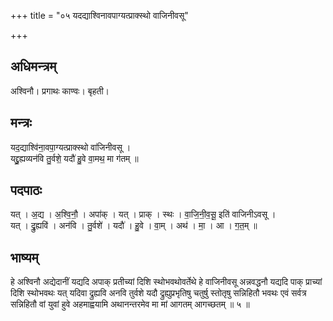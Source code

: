 +++
title = "०५ यदद्याश्विनावपाग्यत्प्राक्स्थो वाजिनीवसू"

+++
## अधिमन्त्रम्
अश्विनौ। प्रगाथः काण्वः। बृहती।

## मन्त्रः
यद॒द्याश्वि॑ना॒वपा॒ग्यत्प्राक्स्थो वा॑जिनीवसू ।  
यद्द्रु॒ह्यव्यन॑वि तु॒र्वशे॒ यदौ॑ हु॒वे वा॒मथ॒ मा ग॑तम् ॥

## पदपाठः
यत् । अ॒द्य । अ॒श्वि॒नौ॒ । अपा॑क् । यत् । प्राक् । स्थः । वा॒जि॒नी॒व॒सू॒ इति॑ वाजिनीऽवसू ।  
यत् । द्रु॒ह्यवि॑ । अन॑वि । तु॒र्वशे॑ । यदौ॑ । हु॒वे । वा॒म् । अथ॑ । मा॒ । आ । ग॒त॒म् ॥

## भाष्यम्
हे अश्विनौ अद्येदानीं यद्यदि अपाक् प्रतीच्यां दिशि स्थोभवथोवर्तेथे हे वाजिनीवसू अन्नवद्धनौ यद्यदि पाक् प्राच्यां दिशि स्थोभवथः यत् यदिवा द्रुह्यवि अनवि तुर्वशे यदौ द्रुह्युप्रभृतिषु चतुर्षु स्तोतृषु सन्निहितौ भवथः एवं सर्वत्र सन्निहितौ वां युवां हुवे अहमाह्वयामि अथानन्तरमेव मा मां आगतम् आगच्छतम् ॥ ५ ॥